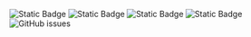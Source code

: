 ![Static Badge](https://img.shields.io/badge/blacklists-60-000000) ![Static Badge](https://img.shields.io/badge/blacklisted-3000429-cc0000) ![Static Badge](https://img.shields.io/badge/whitelisted-2242-00CC00) ![Static Badge](https://img.shields.io/badge/streaming_blacklist-28106-000000) ![GitHub issues](https://img.shields.io/github/issues/fabriziosalmi/blacklists)
